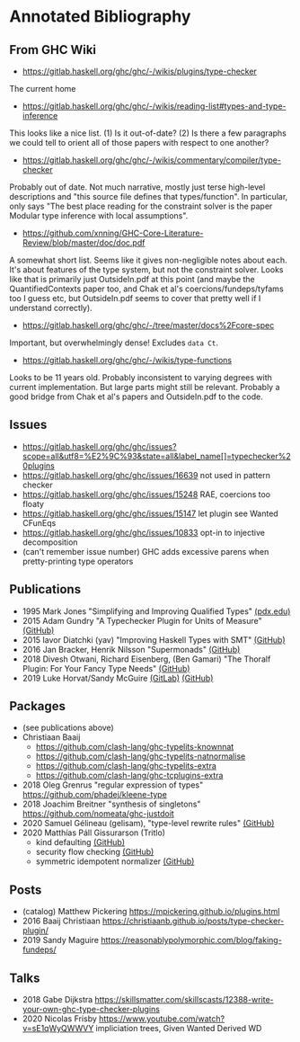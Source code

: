 # Annotated Bibliography

## From GHC Wiki

* https://gitlab.haskell.org/ghc/ghc/-/wikis/plugins/type-checker

The current home

* https://gitlab.haskell.org/ghc/ghc/-/wikis/reading-list#types-and-type-inference

This looks like a nice list. (1) Is it out-of-date? (2) Is there a few paragraphs we could tell to orient all of those papers with respect to one another?

* https://gitlab.haskell.org/ghc/ghc/-/wikis/commentary/compiler/type-checker

Probably out of date. Not much narrative, mostly just terse high-level descriptions and "this source file defines that types/function". In particular, only says "The best place reading for the constraint solver is the paper Modular type inference with local assumptions".

* https://github.com/xnning/GHC-Core-Literature-Review/blob/master/doc/doc.pdf

A somewhat short list. Seems like it gives non-negligible notes about each. It's about features of the type system, but not the constraint solver. Looks like that is primarily just OutsideIn.pdf at this point (and maybe the QuantifiedContexts paper too, and Chak et al's coercions/fundeps/tyfams too I guess etc, but OutsideIn.pdf seems to cover that pretty well if I understand correctly).

* https://gitlab.haskell.org/ghc/ghc/-/tree/master/docs%2Fcore-spec

Important, but overwhelmingly dense! Excludes `data Ct`.

* https://gitlab.haskell.org/ghc/ghc/-/wikis/type-functions

Looks to be 11 years old. Probably inconsistent to varying degrees with current implementation. But large parts might still be relevant. Probably a good bridge from Chak et al's papers and OutsideIn.pdf to the code.

## Issues

  * https://gitlab.haskell.org/ghc/ghc/issues?scope=all&utf8=%E2%9C%93&state=all&label_name[]=typechecker%20plugins
  * https://gitlab.haskell.org/ghc/ghc/issues/16639 not used in pattern checker
  * https://gitlab.haskell.org/ghc/ghc/issues/15248 RAE, coercions too floaty
  * https://gitlab.haskell.org/ghc/ghc/issues/15147 let plugin see Wanted CFunEqs
  * https://gitlab.haskell.org/ghc/ghc/issues/10833 opt-in to injective decomposition
  * (can't remember issue number) GHC adds excessive parens when pretty-printing type operators

## Publications

  * 1995 Mark Jones "Simplifying and Improving Qualified Types" [(pdx.edu)](http://web.cecs.pdx.edu/~mpj/pubs/improve.html)
  * 2015 Adam Gundry "A Typechecker Plugin for Units of Measure" [(GitHub)](https://github.com/adamgundry/uom-plugin)
  * 2015 Iavor Diatchki (yav) "Improving Haskell Types with SMT" [(GitHub)](https://github.com/yav/type-nat-solver)
  * 2016 Jan Bracker, Henrik Nilsson "Supermonads" [(GitHub)](https://github.com/jbracker/supermonad)
  * 2018 Divesh Otwani, Richard Eisenberg, (Ben Gamari) "The Thoralf Plugin: For Your Fancy Type Needs" [(GitHub)](https://github.com/bgamari/the-thoralf-plugin)
  * 2019 Luke Horvat/Sandy McGuire [(GitLab)](https://gitlab.com/LukaHorvat/simple-effects/-/blob/b5cf92cb7fb529453020f6564ba0aee2c2278791/src/Control/Effects/Plugin.hs) [(GitHub)](https://github.com/polysemy-research/polysemy/tree/4eece51af611e86fd24f2b1c50cfe352b61ff1f5/polysemy-plugin)

## Packages

  * (see publications above)
  * Christiaan Baaij
      * https://github.com/clash-lang/ghc-typelits-knownnat
      * https://github.com/clash-lang/ghc-typelits-natnormalise
      * https://github.com/clash-lang/ghc-typelits-extra
      * https://github.com/clash-lang/ghc-tcplugins-extra
  * 2018 Oleg Grenrus "regular expression of types" https://github.com/phadej/kleene-type
  * 2018 Joachim Breitner "synthesis of singletons" https://github.com/nomeata/ghc-justdoit
  * 2020 Samuel Gélineau (gelisam), "type-level rewrite rules" [(GitHub)](https://hackage.haskell.org/package/typelevel-rewrite-rules)
  * 2020 Matthías Páll Gissurarson (Tritlo)
      * kind defaulting [(GitHub)](https://github.com/Tritlo/kind-default-plugin)
      * security flow checking [(GitHub)](https://github.com/Tritlo/mac-lib-plugin)
      * symmetric idempotent normalizer [(GitHub)](https://github.com/Tritlo/ghc-typelits-extra-sianormalise)

## Posts

  * (catalog) Matthew Pickering https://mpickering.github.io/plugins.html
  * 2016 Baaij Christiaan https://christiaanb.github.io/posts/type-checker-plugin/
  * 2019 Sandy Maguire https://reasonablypolymorphic.com/blog/faking-fundeps/

## Talks

  * 2018 Gabe Dijkstra https://skillsmatter.com/skillscasts/12388-write-your-own-ghc-type-checker-plugins
  * 2020 Nicolas Frisby https://www.youtube.com/watch?v=sE1qWyQWWVY impliciation trees, Given Wanted Derived WD
